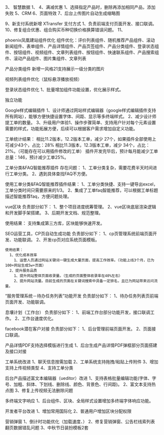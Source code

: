 

3、 智慧数据
  1、
4、满减优惠
   1、选择指定产品时，删除再添加相同产品，添加失败
5、CRM
6、页面特效
7、后台上传图片自动生成缩略图

9、新支付系统新增 XTransfer 支付方式
    1、负责前端支付页面开发、接口联调。
10、修复组合优惠、组合购买币种切换价格换算错误问题。
11、

  


phoenix凤凰建站组件优化
组件优化：评价列表组件、随机推荐产品组件、滚动新闻组件、表单组件、产品详情组件、产品页签组件、产品分类组件、登录状态组件、按钮组件、视频组件、文章列表组件、按钮组件、快速联系组件、产品搜索组件、滚动产品组件、图片集组件、文章列表

产品分类组件
新增一风格21支持展示一级分类的图片

视频列表组件优化（鼠标悬浮播放视频）

登录状态组件优化
  1、批量增加组件功能设置，优化展示样式。

独立功能

<!-- 我负责的独立项目： -->
Google样式编辑插件
  1、设计师通过网站样式编辑器（google样式编辑插件支持所有网站），能够方便快捷设置字体、间距、显示等多终端样式。
  2、减少设计师提工单的数量。
  3、升级用户体验1、操作步骤简单、支持用户针对每个元素设置需要的样式，功能拓展方便，后续可以根据客户需求增加自定义功能。
  
  工单统计结果：
  相比11.2版本，12.2版本工单，减少 27个，如果插件全部使用上可减少43个，占比：28%
  相比11.3版本，12.3版本工单，减少 34个，占比：21%。（可能存在可以用插件修改的工单）
  插件开发完毕后，预计每月能减少工单总量：146，预计减少工单25%。

工单分类&FAQ智能推荐插件
  存在问题：
  1、工单分类复杂，需要花费半天时间进行工单分类。
  2、遇到具体查找FAQ不方便。

  使用工单分类&FAQ智能推荐插件结果：
  1、工单分类快捷、支持一键导出excel，工单分类时间只需要原来的1/3。
  2、集成了工单faq智能推荐，可以根据工单标题描述智能推荐faq，方便问题处理。


vue区块
  负责部分如下：
  1、整个项目进度统筹管理。
  2、vue区块底层渲染逻辑和开发脚手架搭建。
  3、后期开发文档、规范整理。

  使用结果：
  支持集成第三方库，区块能够快速开发。

<!-- 参与开发的独立项目：   -->
SEO运营工具，CP页自动生成功能
    负责部分如下：
    1、cp页管理系统前端页面开发、功能联调。
    2、开发cp页对应系统页面模板。

    使用结果：
      1、优化成本效率
        1、运营人员通过网站关键词一键生成大量页面，提高工作效率。（功能上线3个月，已为100+网站生成5w+页面）
      2、提升服务品质
        1、提升网站整体页面收录量。（生成的页面整体收录率在40%左右）
        2、提升网站流量。目前生成的页面在关键词搜索中具备一定排名，且已为网站带来访问流量。

“服务管理系统－待办任务列表”功能开发
    负责部分如下：
    1、待办任务列表页前端页面开发、功能联调。

息壤计划（工作台）
 负责部分如下：
 1、前端工作台部分功能开发，接口联调工作。
 2、工作台速度优化。

facebook潜在客户对接
  负责部分如下：
  1、后台管理前端页面开发。
  2、页面接口联调。

产品详情PDF支持选择模版进行生成
   1、后台生成产品详情PDF弹框部分页面搭建及接口对接

<!-- 较大功能开发优化： -->
工单系统改进
  1、聊天信息按需加载 
  2、工单系统支持拖拽/粘贴上传附件 
  3、增加支持上传视频类型 
  4、支持工单分类

后台产品描述富文本编辑器（ueditor）改进
  1、支持表格批量编辑功能(字体、字号、加粗、斜体、下划线、删除线、颜色、背景色、行间距)。
  2、富文本支持热点图
  3、修复上传视频无法删除问题

多终端文字响应
  1、后台组件、区块、全局样式设置增加多终端字体响应功能。

开发者平台改进 
    1、增加常用国际化
    2、普通用户增加区块分配权限

营销弹窗
   1、倒计时功能优化（加载速度、）
   2、修复营销弹窗、公告栏线索列表翻页数据错乱问题
   3、中秋节日装扮模板2套





